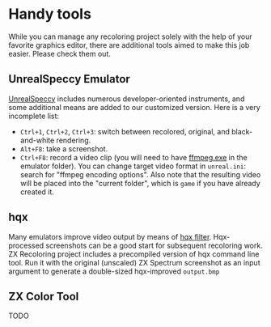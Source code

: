 # Handy tools

While you can manage any recoloring project solely with the help of your favorite graphics editor, there are additional tools aimed to make this job easier. Please check them out.

## UnrealSpeccy Emulator

[UnrealSpeccy](http://dlcorp.nedopc.com/viewforum.php?f=27) includes numerous developer-oriented instruments, and some additional means are added to our customized version. Here is a very incomplete list:

- `Ctrl+1`, `Ctrl+2`, `Ctrl+3`: switch between recolored, original, and black-and-white rendering.
- `Alt+F8`: take a screenshot.
- `Ctrl+F8`: record a video clip (you will need to have [ffmpeg.exe](files/ffmpeg.zip) in the emulator folder). You can change target video format in `unreal.ini`: search for "ffmpeg encoding options". Also note that the resulting video will be placed into the "current folder", which is `game` if you have already created it.


## hqx

Many emulators improve video output by means of [hqx filter](https://en.wikipedia.org/wiki/Hqx). Hqx-processed screenshots can be a good start for subsequent recoloring work. ZX Recoloring project includes a precompiled version of hqx command line tool. Run it with the original (unscaled) ZX Spectrum screenshot as an input argument to generate a double-sized hqx-improved `output.bmp`

## ZX Color Tool

TODO

<!-- 

A simple auxiliary instrument called ZX Color Tool is designed to edit sprite pairs conveniently:
The main purpose of the tool is extraction of individual sprites out of a specifically marked-up image. It is quite hard to work with dozens of separate drawings. It is much easier to collect them into a single screen and to draw borders manually. Then ZX Color Tool will be able to save screen fragments as independent sprites automatically. Let's consider elements of the tool's main form:

The Load Image button loads an image with sprites for further processing. In ZX mode the tool doubles the size of the image before displaying it (assuming that a user wants to load a ZX Spectrum screenshot with original-sized sprites).
The button with an arrow (>) adds a new object to the objects collection. The object name should be specified in the textfield to the left of the button.
If a certain object is selected in the Objects list, the bounds of the corresponding screen sprite can be adjusted by left (left-up corner) and right (right-down corner) mouse clicks.
The work with objects list is performed with Del (delete object), New (clear objects list), Load (load another objects list) and Save (save objects list) buttons.
The Split button runs the process of sprites splitting. The ready images will be saved in the subfolder Output.
Since original ZX sprites are rescaled while displaying on the ZX Color Tool's main form, the same objects list can be used both for image with original sprites, and for image with thir recolored counterparts.

In general, the process of game modernization can look as follows:

Place all original Spectrum sprites into zx_game.bmp file.
Double the dimensions of this image and save it as pc_game.bmp.
Using ZX Color Tool, mark-up the original sprites of zx_game.bmp. The name of each object is reasonable to start with prefix zx_. The objects list should be saved in file zx_objects.txt.
Copy the contents of the file zx_objects.txt into the file pc_objects.txt. Edit the file pc_objects.txt by replacing all occurrences of the substring zx_ with the string pc_.
Update the sprites in the file pc_game.bmp.
Now it is possible to extract individual sprites from the collections using Split button.

While updating the graphics, it is neccessary to make sure that each new sprite covers its original counterpart completely. Otherwise some fragments of original sprites would be visible on the screen, too. It is generally not recommended to depart too much from the original palette of moving objects. If the system would be unable to find a sprite due to some reason (for example, if the sprite is heavily covered with other objects), the displayed original sprite would be not so noticeable.

-->